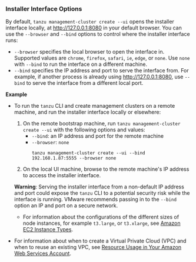 ### <a id="ui-options"></a> Installer Interface Options

By default, `tanzu management-cluster create --ui` opens the installer interface locally, at http://127.0.0.1:8080 in your default browser. You can use the `--browser` and `--bind` options to control where the installer interface runs:


- `--browser` specifies the local browser to open the interface in. Supported values are `chrome`, `firefox`, `safari`, `ie`, `edge`, or `none`. Use `none` with `--bind` to run the interface on a different machine.
- `--bind` specifies the IP address and port to serve the interface from. For example, if another process is already using http://127.0.0.1:8080, use `--bind` to serve the interface from a different local port.

**Example**

- To run the `tanzu` CLI and create management clusters on a remote machine, and run the installer interface locally or elsewhere:
  1. On the remote bootstrap machine, run `tanzu management-cluster create --ui` with the following options and values:
      - `--bind`: an IP address and port for the remote machine
      - `--browser`: `none`
        ```
        tanzu management-cluster create --ui --bind 192.168.1.87:5555 --browser none
        ```  
  1. On the local UI machine, browse to the remote machine's IP address to access the installer interface.

  <p class="note warning"><strong>Warning</strong>: Serving the installer interface from a non-default IP address and port could expose the <code>tanzu</code> CLI to a potential security risk while the interface is running. VMware recommends passing in to the <code>--bind</code> option an IP and port on a secure network.</p>

  - For information about the configurations of the different sizes of node instances, for example `t3.large`, or `t3.xlarge`, see [Amazon EC2 Instance Types](https://aws.amazon.com/ec2/instance-types/).
- For information about when to create a Virtual Private Cloud (VPC) and when to reuse an existing VPC, see [Resource Usage in Your Amazon Web Services Account](aws.md#aws-resources).
